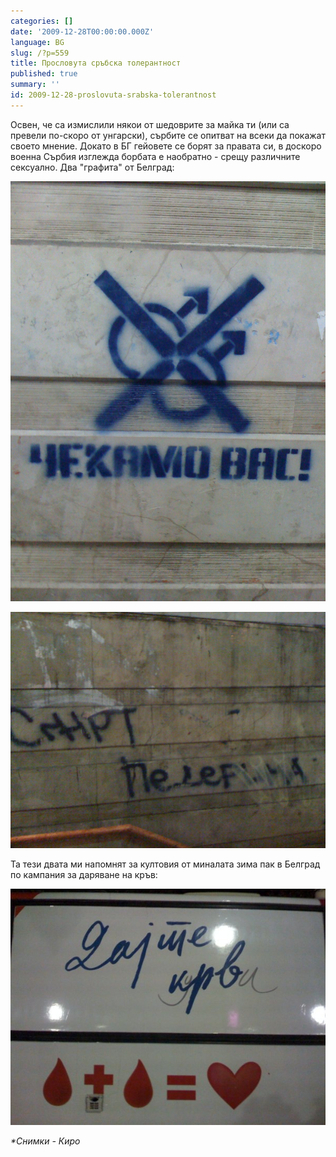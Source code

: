 ```yaml
---
categories: []
date: '2009-12-28T00:00:00.000Z'
language: BG
slug: /?p=559
title: Прословута сръбска толерантност
published: true
summary: ''
id: 2009-12-28-proslovuta-srabska-tolerantnost
---
```


Освен, че са измислили някои от шедоврите за майка ти (или са превели по-скоро от унгарски), сърбите се опитват на всеки да покажат своето мнение. Докато в БГ гейовете се борят за правата си, в доскоро военна Сърбия изглежда борбата е наобратно - срещу различните сексуално. Два "графита" от Белград: 

![](https://raw.githubusercontent.com/kirilchristov/blog_images/main/2009/12/IMG_0154.jpg)

 

![](https://raw.githubusercontent.com/kirilchristov/blog_images/main/2009/12/IMG_0155.jpg)

 Та тези двата ми напомнят за култовия от миналата зима пак в Белград по кампания за даряване на кръв: 

![](https://raw.githubusercontent.com/kirilchristov/blog_images/main/2009/12/n838903679_986288_5858.jpg)

 _\*Снимки - Киро_
